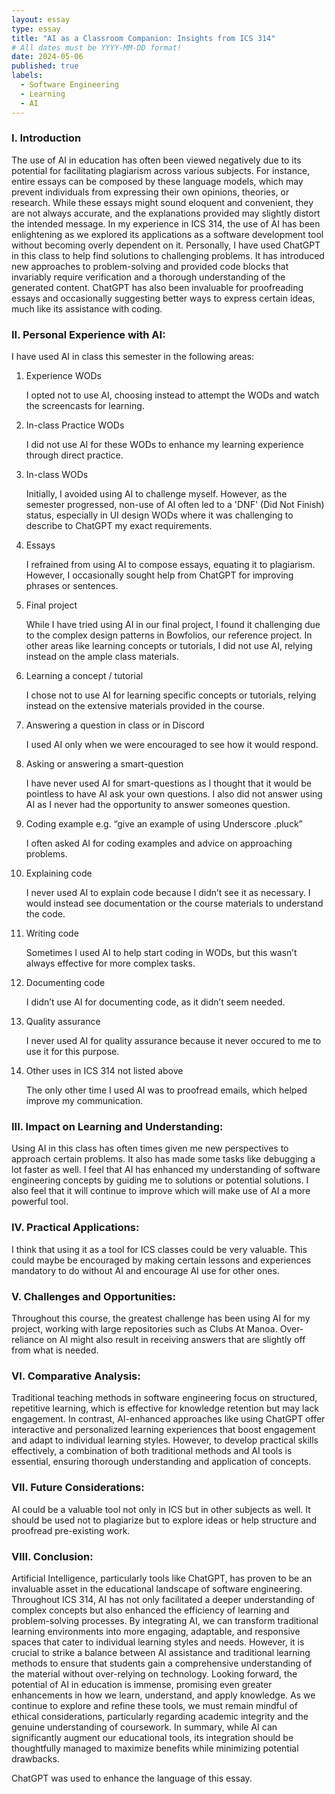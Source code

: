 ```yaml
---
layout: essay
type: essay
title: "AI as a Classroom Companion: Insights from ICS 314"
# All dates must be YYYY-MM-DD format!
date: 2024-05-06
published: true
labels:
  - Software Engineering
  - Learning
  - AI
---
```


### I. Introduction
The use of AI in education has often been viewed negatively due to its potential for facilitating plagiarism across various subjects. For instance, entire essays can be composed by these language models, which may prevent individuals from expressing their own opinions, theories, or research. While these essays might sound eloquent and convenient, they are not always accurate, and the explanations provided may slightly distort the intended message. In my experience in ICS 314, the use of AI has been enlightening as we explored its applications as a software development tool without becoming overly dependent on it. Personally, I have used ChatGPT in this class to help find solutions to challenging problems. It has introduced new approaches to problem-solving and provided code blocks that invariably require verification and a thorough understanding of the generated content. ChatGPT has also been invaluable for proofreading essays and occasionally suggesting better ways to express certain ideas, much like its assistance with coding.

### II. Personal Experience with AI:
I have used AI in class this semester in the following areas:

  1. Experience WODs

     I opted not to use AI, choosing instead to attempt the WODs and watch the screencasts for learning.  
  
  3. In-class Practice WODs

     I did not use AI for these WODs to enhance my learning experience through direct practice.
     
  4. In-class WODs

     Initially, I avoided using AI to challenge myself. However, as the semester progressed, non-use of AI often led to a 'DNF' (Did Not Finish) status, especially in UI design WODs where it was challenging to describe to ChatGPT my exact requirements.

  5. Essays

     I refrained from using AI to compose essays, equating it to plagiarism. However, I occasionally sought help from ChatGPT for improving phrases or sentences. 
  
  6. Final project

      While I have tried using AI in our final project, I found it challenging due to the complex design patterns in Bowfolios, our reference project. In other areas like learning concepts or tutorials, I did not use AI, relying instead on the ample class materials.

  7. Learning a concept / tutorial

       I chose not to use AI for learning specific concepts or tutorials, relying instead on the extensive materials provided in the course.

  8. Answering a question in class or in Discord

       I used AI only when we were encouraged to see how it would respond.

  9. Asking or answering a smart-question

      I have never used AI for smart-questions as I thought that it would be pointless to have AI ask your own questions. I also did not answer using AI as I never had the opportunity to answer someones question.

  10. Coding example e.g. “give an example of using Underscore .pluck”

      I often asked AI for coding examples and advice on approaching problems. 

  11. Explaining code

      I never used AI to explain code because I didn’t see it as necessary. I would instead see documentation or the course materials to understand the code.

  12. Writing code

      Sometimes I used AI to help start coding in WODs, but this wasn’t always effective for more complex tasks. 

  13. Documenting code

      I didn’t use AI for documenting code, as it didn’t seem needed.

  14. Quality assurance

      I never used AI for quality assurance because it never occured to me to use it for this purpose.

  15. Other uses in ICS 314 not listed above

      The only other time I used AI was to proofread emails, which helped improve my communication.

### III. Impact on Learning and Understanding:
Using AI in this class has often times given me new perspectives to approach certain problems. It also has made some tasks like debugging a lot faster as well. I feel that AI has enhanced my understanding of software engineering concepts by guiding me to solutions or potential solutions. I also feel that it will continue to improve which will make use of AI a more powerful tool.

### IV. Practical Applications:
I think that using it as a tool for ICS classes could be very valuable. This could maybe be encouraged by making certain lessons and experiences mandatory to do without AI and encourage AI use for other ones.

### V. Challenges and Opportunities:
Throughout this course, the greatest challenge has been using AI for my project, working with large repositories such as Clubs At Manoa. Over-reliance on AI might also result in receiving answers that are slightly off from what is needed.

### VI. Comparative Analysis:
Traditional teaching methods in software engineering focus on structured, repetitive learning, which is effective for knowledge retention but may lack engagement. In contrast, AI-enhanced approaches like using ChatGPT offer interactive and personalized learning experiences that boost engagement and adapt to individual learning styles. However, to develop practical skills effectively, a combination of both traditional methods and AI tools is essential, ensuring thorough understanding and application of concepts.

### VII. Future Considerations:
AI could be a valuable tool not only in ICS but in other subjects as well. It should be used not to plagiarize but to explore ideas or help structure and proofread pre-existing work.


### VIII. Conclusion:
Artificial Intelligence, particularly tools like ChatGPT, has proven to be an invaluable asset in the educational landscape of software engineering. Throughout ICS 314, AI has not only facilitated a deeper understanding of complex concepts but also enhanced the efficiency of learning and problem-solving processes. By integrating AI, we can transform traditional learning environments into more engaging, adaptable, and responsive spaces that cater to individual learning styles and needs. However, it is crucial to strike a balance between AI assistance and traditional learning methods to ensure that students gain a comprehensive understanding of the material without over-relying on technology. Looking forward, the potential of AI in education is immense, promising even greater enhancements in how we learn, understand, and apply knowledge. As we continue to explore and refine these tools, we must remain mindful of ethical considerations, particularly regarding academic integrity and the genuine understanding of coursework. In summary, while AI can significantly augment our educational tools, its integration should be thoughtfully managed to maximize benefits while minimizing potential drawbacks.

ChatGPT was used to enhance the language of this essay.
